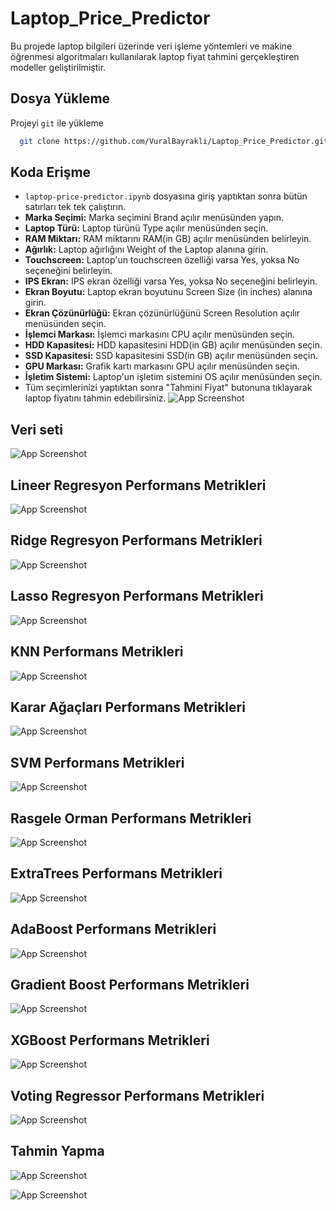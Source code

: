 
# Laptop_Price_Predictor

Bu projede laptop bilgileri üzerinde veri işleme yöntemleri ve makine öğrenmesi algoritmaları kullanılarak laptop fiyat tahmini gerçekleştiren modeller geliştirilmiştir.

## Dosya Yükleme

Projeyi `git` ile yükleme 

```bash
  git clone https://github.com/VuralBayrakli/Laptop_Price_Predictor.git
```
## Koda Erişme
- `laptop-price-predictor.ipynb` dosyasına giriş yaptıktan sonra bütün satırları tek tek çalıştırın.
- **Marka Seçimi:** Marka seçimini Brand açılır menüsünden yapın.
- **Laptop Türü:** Laptop türünü Type açılır menüsünden seçin.
- **RAM Miktarı:** RAM miktarını RAM(in GB) açılır menüsünden belirleyin.
- **Ağırlık:** Laptop ağırlığını Weight of the Laptop alanına girin.
- **Touchscreen:** Laptop'un touchscreen özelliği varsa Yes, yoksa No seçeneğini belirleyin.
- **IPS Ekran:** IPS ekran özelliği varsa Yes, yoksa No seçeneğini belirleyin.
- **Ekran Boyutu:** Laptop ekran boyutunu Screen Size (in inches) alanına girin.
- **Ekran Çözünürlüğü:** Ekran çözünürlüğünü Screen Resolution açılır menüsünden seçin.
- **İşlemci Markası:** İşlemci markasını CPU açılır menüsünden seçin.
- **HDD Kapasitesi:** HDD kapasitesini HDD(in GB) açılır menüsünden seçin.
- **SSD Kapasitesi:** SSD kapasitesini SSD(in GB) açılır menüsünden seçin.
- **GPU Markası:** Grafik kartı markasını GPU açılır menüsünden seçin.
- **İşletim Sistemi:** Laptop'un işletim sistemini OS açılır menüsünden seçin.
- Tüm seçimlerinizi yaptıktan sonra "Tahmini Fiyat" butonuna tıklayarak laptop fiyatını tahmin edebilirsiniz.
![App Screenshot](https://github.com/VuralBayrakli/Laptop_Price_Predictor/blob/master/screenshots/ss7.png)



## Veri seti

![App Screenshot](https://github.com/VuralBayrakli/Laptop_Price_Predictor/blob/master/screenshots/ss5.png)

## Lineer Regresyon Performans Metrikleri

![App Screenshot](https://github.com/VuralBayrakli/Laptop_Price_Predictor/blob/master/screenshots/ss8.png)

## Ridge Regresyon Performans Metrikleri

![App Screenshot](https://github.com/VuralBayrakli/Laptop_Price_Predictor/blob/master/screenshots/ss9.png)

## Lasso Regresyon Performans Metrikleri

![App Screenshot](https://github.com/VuralBayrakli/Laptop_Price_Predictor/blob/master/screenshots/ss10.png)

## KNN Performans Metrikleri

![App Screenshot](https://github.com/VuralBayrakli/Laptop_Price_Predictor/blob/master/screenshots/ss11.png)

## Karar Ağaçları Performans Metrikleri

![App Screenshot](https://github.com/VuralBayrakli/Laptop_Price_Predictor/blob/master/screenshots/ss12.png)

## SVM Performans Metrikleri

![App Screenshot](https://github.com/VuralBayrakli/Laptop_Price_Predictor/blob/master/screenshots/ss13.png)

## Rasgele Orman Performans Metrikleri

![App Screenshot](https://github.com/VuralBayrakli/Laptop_Price_Predictor/blob/master/screenshots/ss14.png)

## ExtraTrees Performans Metrikleri

![App Screenshot](https://github.com/VuralBayrakli/Laptop_Price_Predictor/blob/master/screenshots/ss15.png)

## AdaBoost Performans Metrikleri

![App Screenshot](https://github.com/VuralBayrakli/Laptop_Price_Predictor/blob/master/screenshots/ss16.png)

## Gradient Boost Performans Metrikleri

![App Screenshot](https://github.com/VuralBayrakli/Laptop_Price_Predictor/blob/master/screenshots/ss17.png)

## XGBoost Performans Metrikleri

![App Screenshot](https://github.com/VuralBayrakli/Laptop_Price_Predictor/blob/master/screenshots/ss18.png)

## Voting Regressor Performans Metrikleri

![App Screenshot](https://github.com/VuralBayrakli/Laptop_Price_Predictor/blob/master/screenshots/ss19.png)

## Tahmin Yapma

![App Screenshot](https://github.com/VuralBayrakli/Laptop_Price_Predictor/blob/master/screenshots/ss3.png)

![App Screenshot](https://github.com/VuralBayrakli/Laptop_Price_Predictor/blob/master/screenshots/ss6.png)
